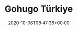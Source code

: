 ---
title : "Gohugo Türkiye"
description: "Gohugo Türkiye; Hugo ile modern, güvenli, hızlı statik web siteleri hazırlamanız için size klavuzluk etme amacını taşır."
lead: "Gohugo Türkiye; Hugo ile modern, güvenli, hızlı statik web siteleri hazırlamanız için size klavuzluk etme amacını taşır."
date: 2020-10-06T08:47:36+00:00
lastmod: 2020-10-06T08:47:36+00:00
draft: false
images: ["slider-1.webp"]
---